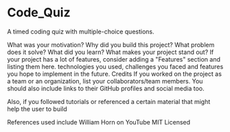 # Code_Quiz
A timed coding quiz with multiple-choice questions.


What was your motivation?
Why did you build this project?
What problem does it solve?
What did you learn?
What makes your project stand out?
If your project has a lot of features, consider adding a "Features" section and listing them here.
technologies you used,
 challenges you faced and features you hope to implement in the future.
 Credits
If you worked on the project as a team or an organization, list your collaborators/team members. You should also include links to their GitHub profiles and social media too.

Also, if you followed tutorials or referenced a certain material that might help the user to build 

References used include William Horn on YouTube 
MIT Licensed